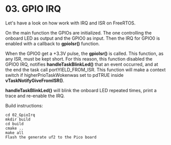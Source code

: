 # 03. GPIO IRQ

Let's have a look on how work with IRQ and ISR on FreeRTOS.

On the main function the GPIOs are initialized. The one controlling the onboard LED as output and the GPIO0 as input. Then the IRQ for GPIO0 is enabled with a callback to **gpioIsr()** function.

When the GPIO0 get a +3.3V pulse, the **gpioIsr()** is called. This function, as any ISR, must be kept short. For this reason, this function disabled the GPIO0 IRQ, notifies **handleTaskBlinkLed()** that an event occurred, and at the end the task call portYIELD_FROM_ISR. This function will make a context switch if higherPrioTaskWokenwas set to pdTRUE inside **vTaskNotifyGiveFromISR()**. 

**handleTaskBlinkLed()** will blink the onboard LED repeated times, print a trace and re-enable the IRQ. 

Build instructions:

```
cd 02_GpioIrq
mkdir build
cd build
cmake ..
make all
Flash the generate uf2 to the Pico board
```
